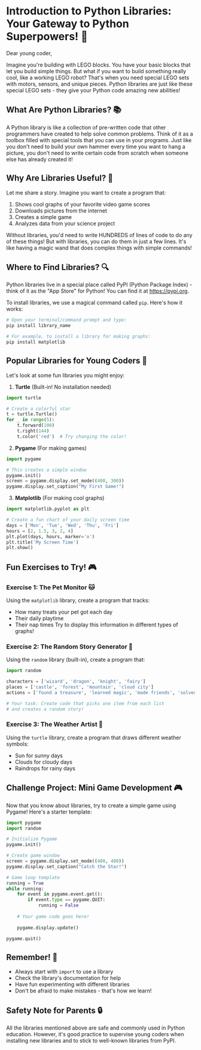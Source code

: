 # Introduction to Python Libraries: Your Gateway to Python Superpowers! 🚀

Dear young coder,

Imagine you're building with LEGO blocks. You have your basic blocks that let you build simple things. But what if you want to build something really cool, like a working LEGO robot? That's when you need special LEGO sets with motors, sensors, and unique pieces. Python libraries are just like these special LEGO sets - they give your Python code amazing new abilities!

## What Are Python Libraries? 📚

A Python library is like a collection of pre-written code that other programmers have created to help solve common problems. Think of it as a toolbox filled with special tools that you can use in your programs. Just like you don't need to build your own hammer every time you want to hang a picture, you don't need to write certain code from scratch when someone else has already created it!

## Why Are Libraries Useful? 🎯

Let me share a story. Imagine you want to create a program that:
1. Shows cool graphs of your favorite video game scores
2. Downloads pictures from the internet
3. Creates a simple game
4. Analyzes data from your science project

Without libraries, you'd need to write HUNDREDS of lines of code to do any of these things! But with libraries, you can do them in just a few lines. It's like having a magic wand that does complex things with simple commands!

## Where to Find Libraries? 🔍

Python libraries live in a special place called PyPI (Python Package Index) - think of it as the "App Store" for Python! You can find it at https://pypi.org. 

To install libraries, we use a magical command called `pip`. Here's how it works:
```python
# Open your terminal/command prompt and type:
pip install library_name

# For example, to install a library for making graphs:
pip install matplotlib
```

## Popular Libraries for Young Coders 🌟

Let's look at some fun libraries you might enjoy:

1. **Turtle** (Built-in! No installation needed)
```python
import turtle

# Create a colorful star
t = turtle.Turtle()
for _ in range(5):
    t.forward(100)
    t.right(144)
    t.color('red')  # Try changing the color!
```

2. **Pygame** (For making games)
```python
import pygame

# This creates a simple window
pygame.init()
screen = pygame.display.set_mode((400, 300))
pygame.display.set_caption("My First Game!")
```

3. **Matplotlib** (For making cool graphs)
```python
import matplotlib.pyplot as plt

# Create a fun chart of your daily screen time
days = ['Mon', 'Tue', 'Wed', 'Thu', 'Fri']
hours = [2, 1.5, 3, 2, 4]
plt.plot(days, hours, marker='o')
plt.title('My Screen Time')
plt.show()
```

## Fun Exercises to Try! 🎮

### Exercise 1: The Pet Monitor 🐱
Using the `matplotlib` library, create a program that tracks:
- How many treats your pet got each day
- Their daily playtime
- Their nap times
Try to display this information in different types of graphs!

### Exercise 2: The Random Story Generator 📖
Using the `random` library (built-in), create a program that:
```python
import random

characters = ['wizard', 'dragon', 'knight', 'fairy']
places = ['castle', 'forest', 'mountain', 'cloud city']
actions = ['found a treasure', 'learned magic', 'made friends', 'solved a puzzle']

# Your task: Create code that picks one item from each list
# and creates a random story!
```

### Exercise 3: The Weather Artist 🌈
Using the `turtle` library, create a program that draws different weather symbols:
- Sun for sunny days
- Clouds for cloudy days
- Raindrops for rainy days

## Challenge Project: Mini Game Development 🎮

Now that you know about libraries, try to create a simple game using Pygame! Here's a starter template:
```python
import pygame
import random

# Initialize Pygame
pygame.init()

# Create game window
screen = pygame.display.set_mode((400, 400))
pygame.display.set_caption("Catch the Star!")

# Game loop template
running = True
while running:
    for event in pygame.event.get():
        if event.type == pygame.QUIT:
            running = False
    
    # Your game code goes here!
    
    pygame.display.update()

pygame.quit()
```

## Remember! 🌟

- Always start with `import` to use a library
- Check the library's documentation for help
- Have fun experimenting with different libraries
- Don't be afraid to make mistakes - that's how we learn!

## Safety Note for Parents 🔒
All the libraries mentioned above are safe and commonly used in Python education. However, it's good practice to supervise young coders when installing new libraries and to stick to well-known libraries from PyPI.
